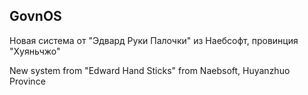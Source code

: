 ## GovnOS ##
Новая система от "Эдвард Руки Палочки" из Наебсофт, провинция "Хуяньчжо"

New system from "Edward Hand Sticks" from Naebsoft, Huyanzhuo Province
